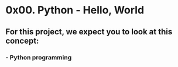 # 0x00. Python - Hello, World

## For this project, we expect you to look at this concept:
### - Python programming
